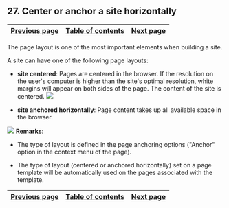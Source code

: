 
## 27. Center or anchor a site horizontally
			

| [Previous page](../Concepts_WB/1410087137.md) | [Table of contents](../Concepts_WB/1410087102.md) | [Next page](../Concepts_WB/1410087139.md) |
| --- | --- | --- |



<a name="NOTE1"></a>
<a name="NOTE1_1"></a>
The page layout is one of the most important elements when building a site. 

A site can have one of the following page layouts:

- **site centered**:
	Pages are centered in the browser. If the resolution on the user's computer is higher than the site's optimal resolution, white margins will appear on both sides of the page. The content of the site is centered. 
![](https://doc.pcsoft.fr/en-US/images/image.awp?langid=3&name=P1_Principe%20d'une%20page%20statique%20-%20HC%20N%B0002.gif&type=thumb)


- **site anchored horizontally**:
	Page content takes up all available space in the browser. 



![](https://doc.pcsoft.fr/en-US/images/image.awp?langid=3&name=P2_Site%20ancr%E9%20en%20largeur%20-%20HC%20N%B0001.gif&type=thumb)
**Remarks**: 

- The type of layout is defined in the page anchoring options ("Anchor" option in the context menu of the page). 

- The type of layout (centered or anchored horizontally) set on a page template will be automatically used on the pages associated with the template.




| [Previous page](../Concepts_WB/1410087137.md) | [Table of contents](../Concepts_WB/1410087102.md) | [Next page](../Concepts_WB/1410087139.md) |
| --- | --- | --- |




